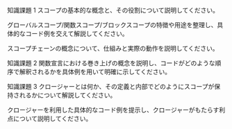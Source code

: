 知識課題 1
スコープの基本的な概念と、その役割について説明してください。

グローバルスコープ/関数スコープ/ブロックスコープの特徴や用途を整理し、具体的なコード例を交えて解説してください。

スコープチェーンの概念について、仕組みと実際の動作を説明してください。

知識課題 2
関数宣言における巻き上げの概念を説明し、コードがどのような順序で解釈されるかを具体例を用いて明確に示してください。

知識課題 3
クロージャーとは何か、その定義と内部でどのようにスコープが保持されるかについて解説してください。

クロージャーを利用した具体的なコード例を提示し、クロージャーがもたらす利点について説明してください。

